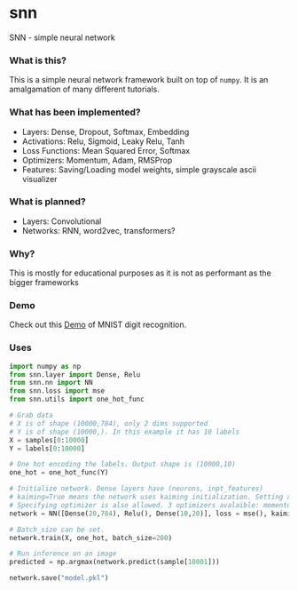 # snn

SNN - simple neural network

### What is this?

This is a simple neural network framework built on top of `numpy`. It is an amalgamation of many different tutorials.

### What has been implemented?

- Layers: Dense, Dropout, Softmax, Embedding
- Activations: Relu, Sigmoid, Leaky Relu, Tanh
- Loss Functions: Mean Squared Error, Softmax
- Optimizers: Momentum, Adam, RMSProp
- Features: Saving/Loading model weights, simple grayscale ascii visualizer

### What is planned?
- Layers: Convolutional
- Networks: RNN, word2vec, transformers?

### Why?

This is mostly for educational purposes as it is not as performant as the bigger frameworks

### Demo

Check out this [Demo](https://replit.com/@garnavaurha/snn?v=1) of MNIST digit recognition.

### Uses

```python
import numpy as np
from snn.layer import Dense, Relu
from snn.nn import NN
from snn.loss import mse
from snn.utils import one_hot_func

# Grab data
# X is of shape (10000,784), only 2 dims supported
# Y is of shape (10000,). In this example it has 10 labels
X = samples[0:10000]
Y = labels[0:10000]

# One hot encoding the labels. Output shape is (10000,10)
one_hot = one_hot_func(Y)

# Initialize network. Dense layers have (neurons, inpt_features)
# kaiming=True means the network uses kaiming initialization. Setting xavier=True uses xavier initialization instead
# Specifying optimizer is also allowed. 3 optimizers avalaible: momentum, adam, rmsprop.
network = NN([Dense(20,784), Relu(), Dense(10,20)], loss = mse(), kaiming=True, optimizer="rmsprop")

# Batch_size can be set.
network.train(X, one_hot, batch_size=200)

# Run inference on an image
predicted = np.argmax(network.predict(sample[10001]))

network.save("model.pkl")
```
